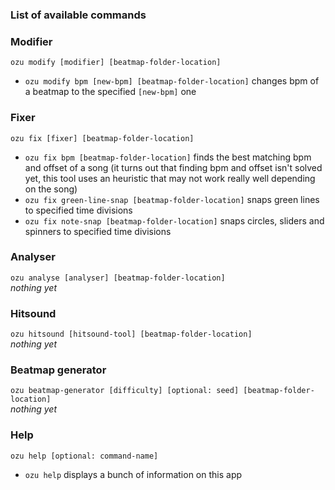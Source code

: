 ### List of available commands

### Modifier
```ozu modify [modifier] [beatmap-folder-location]```  
- ```ozu modify bpm [new-bpm] [beatmap-folder-location]``` changes bpm of a beatmap to the specified ```[new-bpm]``` one  

### Fixer
```ozu fix [fixer] [beatmap-folder-location]```  
- ```ozu fix bpm [beatmap-folder-location]``` finds the best matching bpm and offset of a song (it turns out that finding bpm and offset isn't solved yet, this tool uses an heuristic that may not work really well depending on the song)  
- ```ozu fix green-line-snap [beatmap-folder-location]``` snaps green lines to specified time divisions  
- ```ozu fix note-snap [beatmap-folder-location]``` snaps circles, sliders and spinners to specified time divisions  

### Analyser
```ozu analyse [analyser] [beatmap-folder-location]```  
_nothing yet_

### Hitsound
```ozu hitsound [hitsound-tool] [beatmap-folder-location]```  
_nothing yet_

### Beatmap generator
```ozu beatmap-generator [difficulty] [optional: seed] [beatmap-folder-location]```  
_nothing yet_

### Help
```ozu help [optional: command-name]```
- ```ozu help``` displays a bunch of information on this app
